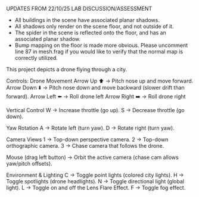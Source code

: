 UPDATES FROM 22/10/25 LAB DISCUSSION/ASSESSMENT
- All buildings in the scene have associated planar shadows.
- All shadows only render on the scene floor, and not outside of it.
- The spider in the scene is reflected onto the floor, and has an associated planar shadow.
- Bump mapping on the floor is made more obvious. Please uncomment line 87 in mesh.frag if you would like to verify that the normal map is correctly utilized.

This project depicts a drone flying through a city.

Controls:
Drone Movement
Arrow Up ⬆️ → Pitch nose up and move forward.
Arrow Down ⬇️ → Pitch nose down and move backward (slower drift than forward).
Arrow Left ⬅️ → Roll drone left
Arrow Right ➡️ → Roll drone right

Vertical Control
W → Increase throttle (go up).
S → Decrease throttle (go down).

Yaw Rotation
A → Rotate left (turn yaw).
D → Rotate right (turn yaw).

Camera Views
1 → Top-down perspective camera.
2 → Top-down orthographic camera.
3 → Chase camera that follows the drone.

Mouse (drag left button) → Orbit the active camera (chase cam allows yaw/pitch offsets).

Environment & Lighting
C → Toggle point lights (colored city lights).
H → Toggle spotlights (drone headlights).
N → Toggle directional light (global light).
L → Toggle on and off the Lens Flare Effect.
F → Toggle fog effect.
